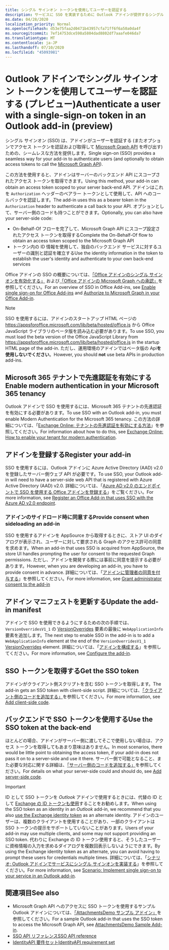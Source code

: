 ```yaml
---
title: シングル サインオン トークンを使用してユーザーを認証する
description: サービスに SSO を実装するために Outlook アドインが提供するシングル サインオン トークンを使用することについて説明します。
ms.date: 04/28/2020
localization_priority: Normal
ms.openlocfilehash: d53e75faa2d0471b43957cfa71ff6f6a50a0da4f
ms.sourcegitcommit: 7ef14753dce598a5804dad8802df7aaafe046da7
ms.translationtype: MT
ms.contentlocale: ja-JP
ms.lasthandoff: 07/10/2020
ms.locfileid: "45093981"
---
```

# <a name="authenticate-a-user-with-a-single-sign-on-token-in-an-outlook-add-in-preview"></a><span data-ttu-id="1ed2b-103">Outlook アドインでシングル サインオン トークンを使用してユーザーを認証する (プレビュー)</span><span class="sxs-lookup"><span data-stu-id="1ed2b-103">Authenticate a user with a single-sign-on token in an Outlook add-in (preview)</span></span>

<span data-ttu-id="1ed2b-104">シングル サインオン (SSO) は、アドインがユーザーを認証する (またオプションでアクセス トークンを認証および取得して [Microsoft Graph API](/graph/overview) を呼び出す) ための、シームレスな方法を提供します。</span><span class="sxs-lookup"><span data-stu-id="1ed2b-104">Single sign-on (SSO) provides a seamless way for your add-in to authenticate users (and optionally to obtain access tokens to call the [Microsoft Graph API](/graph/overview)).</span></span>

<span data-ttu-id="1ed2b-105">この方法を使用すると、アドインはサーバーのバックエンド API にスコープされたアクセス トークンを取得できます。</span><span class="sxs-lookup"><span data-stu-id="1ed2b-105">Using this method, your add-in can obtain an access token scoped to your server back-end API.</span></span> <span data-ttu-id="1ed2b-106">アドインはこれを `Authorization` ヘッダーのベアラー トークンとして使用して、API へのコールバックを認証します。</span><span class="sxs-lookup"><span data-stu-id="1ed2b-106">The add-in uses this as a bearer token in the `Authorization` header to authenticate a call back to your API.</span></span> <span data-ttu-id="1ed2b-107">オプションとして、サーバー側のコードも持つことができます。</span><span class="sxs-lookup"><span data-stu-id="1ed2b-107">Optionally, you can also have your server-side code:</span></span>

- <span data-ttu-id="1ed2b-108">On-Behalf-Of フローを完了して、Microsoft Graph API にスコープ設定されたアクセス トークンを取得する</span><span class="sxs-lookup"><span data-stu-id="1ed2b-108">Complete the On-Behalf-Of flow to obtain an access token scoped to the Microsoft Graph API</span></span>
- <span data-ttu-id="1ed2b-109">トークン内の ID 情報を使用して、独自のバックエンド サービスに対するユーザーの識別と認証を確立する</span><span class="sxs-lookup"><span data-stu-id="1ed2b-109">Use the identity information in the token to establish the user's identity and authenticate to your own back-end services</span></span>

<span data-ttu-id="1ed2b-110">Office アドインの SSO の概要については、[「Office アドインのシングル サインオンを有効化する」](../develop/sso-in-office-add-ins.md) および[「Office アドインの Microsoft Graph への承認」](../develop/authorize-to-microsoft-graph.md)を参照してください。</span><span class="sxs-lookup"><span data-stu-id="1ed2b-110">For an overview of SSO in Office Add-ins, see [Enable single sign-on for Office Add-ins](../develop/sso-in-office-add-ins.md) and [Authorize to Microsoft Graph in your Office Add-in](../develop/authorize-to-microsoft-graph.md).</span></span>

> [!NOTE]
> <span data-ttu-id="1ed2b-111">SSO を使用するには、アドインのスタートアップ HTML ページの https://appsforoffice.microsoft.com/lib/beta/hosted/office.js から Office JavaScript ライブラリのベータ版を読み込む必要があります。</span><span class="sxs-lookup"><span data-stu-id="1ed2b-111">To use SSO, you must load the beta version of the Office JavaScript Library from https://appsforoffice.microsoft.com/lib/beta/hosted/office.js in the startup HTML page of the add-in.</span></span> <span data-ttu-id="1ed2b-112">ただし、運用環境のアドインではベータ版の Api**を使用しないでください**。</span><span class="sxs-lookup"><span data-stu-id="1ed2b-112">However, you should **not** use beta APIs in production add-ins.</span></span>

## <a name="enable-modern-authentication-in-your-microsoft-365-tenancy"></a><span data-ttu-id="1ed2b-113">Microsoft 365 テナントで先進認証を有効にする</span><span class="sxs-lookup"><span data-stu-id="1ed2b-113">Enable modern authentication in your Microsoft 365 tenancy</span></span>

<span data-ttu-id="1ed2b-114">Outlook アドインで SSO を使用するには、Microsoft 365 テナントの先進認証を有効にする必要があります。</span><span class="sxs-lookup"><span data-stu-id="1ed2b-114">To use SSO with an Outlook add-in, you must enable Modern Authentication for the Microsoft 365 tenancy.</span></span> <span data-ttu-id="1ed2b-115">この方法の詳細については、「[Exchange Online: テナントの先進認証を有効にする方法](https://social.technet.microsoft.com/wiki/contents/articles/32711.exchange-online-how-to-enable-your-tenant-for-modern-authentication.aspx)」を参照してください。</span><span class="sxs-lookup"><span data-stu-id="1ed2b-115">For information about how to do this, see [Exchange Online: How to enable your tenant for modern authentication](https://social.technet.microsoft.com/wiki/contents/articles/32711.exchange-online-how-to-enable-your-tenant-for-modern-authentication.aspx).</span></span>

## <a name="register-your-add-in"></a><span data-ttu-id="1ed2b-116">アドインを登録する</span><span class="sxs-lookup"><span data-stu-id="1ed2b-116">Register your add-in</span></span>

<span data-ttu-id="1ed2b-117">SSO を使用するには、Outlook アドインに Azure Active Directory (AAD) v2.0 を登録したサーバー側ウェブ API が必要です。</span><span class="sxs-lookup"><span data-stu-id="1ed2b-117">To use SSO, your Outlook add-in will need to have a server-side web API that is registered with Azure Active Directory (AAD) v2.0.</span></span> <span data-ttu-id="1ed2b-118">詳細については、「[Azure AD v2.0 のエンドポイントで SSO を使用する Office アドインを登録する](../develop/register-sso-add-in-aad-v2.md)」をご覧ください。</span><span class="sxs-lookup"><span data-stu-id="1ed2b-118">For more information, see [Register an Office Add-in that uses SSO with the Azure AD v2.0 endpoint](../develop/register-sso-add-in-aad-v2.md).</span></span>

### <a name="provide-consent-when-sideloading-an-add-in"></a><span data-ttu-id="1ed2b-119">アドインのサイドロード時に同意する</span><span class="sxs-lookup"><span data-stu-id="1ed2b-119">Provide consent when sideloading an add-in</span></span>

<span data-ttu-id="1ed2b-120">SSO を使用するアドインを AppSource から取得するときに、ストア UI のダイアログが表示され、ユーザーに対して要求される Graph のアクセス許可の同意を求めます。</span><span class="sxs-lookup"><span data-stu-id="1ed2b-120">When an add-in that uses SSO is acquired from AppSource, the store UI handles prompting the user for consent to the requested Graph permissions.</span></span> <span data-ttu-id="1ed2b-121">ただし、アドインを開発する際には事前に同意を提示する必要があります。</span><span class="sxs-lookup"><span data-stu-id="1ed2b-121">However, when you are developing an add-in, you have to provide consent in advance.</span></span> <span data-ttu-id="1ed2b-122">詳細については、「[アドインに管理者の同意を付与する](../develop/grant-admin-consent-to-an-add-in.md)」を参照してください。</span><span class="sxs-lookup"><span data-stu-id="1ed2b-122">For more information, see [Grant administrator consent to the add-in](../develop/grant-admin-consent-to-an-add-in.md)</span></span>

## <a name="update-the-add-in-manifest"></a><span data-ttu-id="1ed2b-123">アドイン マニフェストを更新する</span><span class="sxs-lookup"><span data-stu-id="1ed2b-123">Update the add-in manifest</span></span>

<span data-ttu-id="1ed2b-124">アドインで SSO を使用できるようにするための次の手順では、`VersionOverridesV1_1` の [VersionOverrides](../reference/manifest/versionoverrides.md) 要素の最後に `WebApplicationInfo` 要素を追加します。</span><span class="sxs-lookup"><span data-stu-id="1ed2b-124">The next step to enable SSO in the add-in is to add a `WebApplicationInfo` element at the end of the `VersionOverridesV1_1` [VersionOverrides](../reference/manifest/versionoverrides.md) element.</span></span> <span data-ttu-id="1ed2b-125">詳細については、「[アドインを構成する](../develop/sso-in-office-add-ins.md#configure-the-add-in)」を参照してください。</span><span class="sxs-lookup"><span data-stu-id="1ed2b-125">For more information, see [Configure the add-in](../develop/sso-in-office-add-ins.md#configure-the-add-in).</span></span>

## <a name="get-the-sso-token"></a><span data-ttu-id="1ed2b-126">SSO トークンを取得する</span><span class="sxs-lookup"><span data-stu-id="1ed2b-126">Get the SSO token</span></span>

<span data-ttu-id="1ed2b-127">アドインがクライアント側スクリプトを含む SSO トークンを取得します。</span><span class="sxs-lookup"><span data-stu-id="1ed2b-127">The add-in gets an SSO token with client-side script.</span></span> <span data-ttu-id="1ed2b-128">詳細については、[「クライアント側のコードを追加する」](../develop/sso-in-office-add-ins.md#add-client-side-code)を参照してください。</span><span class="sxs-lookup"><span data-stu-id="1ed2b-128">For more information, see [Add client-side code](../develop/sso-in-office-add-ins.md#add-client-side-code).</span></span>

## <a name="use-the-sso-token-at-the-back-end"></a><span data-ttu-id="1ed2b-129">バックエンドで SSO トークンを使用する</span><span class="sxs-lookup"><span data-stu-id="1ed2b-129">Use the SSO token at the back-end</span></span>

<span data-ttu-id="1ed2b-130">ほとんどの場合、アドインがサーバー側に渡してそこで使用しない場合は、アクセス トークンを取得してもあまり意味はありません。</span><span class="sxs-lookup"><span data-stu-id="1ed2b-130">In most scenarios, there would be little point to obtaining the access token, if your add-in does not pass it on to a server-side and use it there.</span></span> <span data-ttu-id="1ed2b-131">サーバー側で可能となること、また必要な対応に関する詳細は、[「サーバー側のコードを追加する」](../develop/sso-in-office-add-ins.md#add-server-side-code)を参照してください。</span><span class="sxs-lookup"><span data-stu-id="1ed2b-131">For details on what your server-side could and should do, see [Add server-side code](../develop/sso-in-office-add-ins.md#add-server-side-code).</span></span>

> [!IMPORTANT]
> <span data-ttu-id="1ed2b-132">ID として SSO トークンを *Outlook* アドインで使用するときには、代替の ID として [Exchange の ID トークンも使用](authenticate-a-user-with-an-identity-token.md)することをお勧めします。</span><span class="sxs-lookup"><span data-stu-id="1ed2b-132">When using the SSO token as an identity in an *Outlook* add-in, we recommend that you also [use the Exchange identity token](authenticate-a-user-with-an-identity-token.md) as an alternate identity.</span></span> <span data-ttu-id="1ed2b-133">アドインのユーザーは、複数のクライアントを使用することがあり、一部のクライアントは SSO トークンの提示をサポートしていないことがあります。</span><span class="sxs-lookup"><span data-stu-id="1ed2b-133">Users of your add-in may use multiple clients, and some may not support providing an SSO token.</span></span> <span data-ttu-id="1ed2b-134">代わりに Exchange の ID トークン使用すると、そうしたユーザーに資格情報の入力を求めるダイアログを複数回表示しないようにできます。</span><span class="sxs-lookup"><span data-stu-id="1ed2b-134">By using the Exchange identity token as an alternate, you can avoid having to prompt these users for credentials multiple times.</span></span> <span data-ttu-id="1ed2b-135">詳細については、「[シナリオ: Outlook アドインでサービスにシングル サインオンを実装する](implement-sso-in-outlook-add-in.md)」を参照してください。</span><span class="sxs-lookup"><span data-stu-id="1ed2b-135">For more information, see [Scenario: Implement single sign-on to your service in an Outlook add-in](implement-sso-in-outlook-add-in.md).</span></span>

## <a name="see-also"></a><span data-ttu-id="1ed2b-136">関連項目</span><span class="sxs-lookup"><span data-stu-id="1ed2b-136">See also</span></span>

- <span data-ttu-id="1ed2b-137">Microsoft Graph API へのアクセスに SSO トークンを使用するサンプル Outlook アドインについては、[「AttachmentsDemo サンプル アドイン」](https://github.com/OfficeDev/outlook-add-in-attachments-demo)を参照してください。</span><span class="sxs-lookup"><span data-stu-id="1ed2b-137">For a sample Outlook add-in that uses the SSO token to access the Microsoft Graph API, see [AttachmentsDemo Sample Add-in](https://github.com/OfficeDev/outlook-add-in-attachments-demo).</span></span>
- [<span data-ttu-id="1ed2b-138">SSO API リファレンス</span><span class="sxs-lookup"><span data-stu-id="1ed2b-138">SSO API reference</span></span>](../develop/sso-in-office-add-ins.md#sso-api-reference)
- [<span data-ttu-id="1ed2b-139">IdentityAPI 要件セット</span><span class="sxs-lookup"><span data-stu-id="1ed2b-139">IdentityAPI requirement set</span></span>](../reference/requirement-sets/identity-api-requirement-sets.md)
